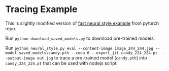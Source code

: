 # Tracing Example

This is slightly modified version of [fast neural style example](https://github.com/pytorch/examples/tree/master/fast_neural_style) from pytorch repo.

Run `python download_saved_models.py` to download pre-trained models.

Run `python neural_style.py eval --content-image image_244_244.jpg --model saved_models\candy.pth --cuda 0 --export_jit candy_224_224.pt  --output-image out.jpg` to trace a pre-trained model (`candy.pth`) into `candy_224_224.pt` that can be used with nodejs script.



